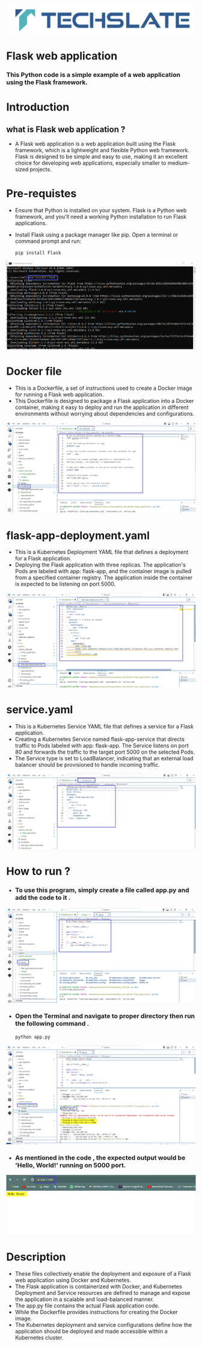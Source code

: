 ![TechSlate](../../global/images/ts.png)

# Flask web application

### This Python code is a simple example of a web application using the Flask framework. 

# Introduction 

## what is Flask web application ?

- A Flask web application is a web application built using the Flask framework, which is a lightweight and flexible Python web framework. Flask is designed to be simple and easy to use, making it an excellent choice for developing web applications, especially smaller to medium-sized projects.



# Pre-requistes

- Ensure that Python is installed on your system. Flask is a Python web framework, and you'll need a working Python installation to run Flask applications.
- Install Flask using a package manager like pip. Open a terminal or command prompt and run: 

   ```
  pip install Flask
   ```

![reverse-string](images/flask_install.png)

# Docker file

- This is a Dockerfile, a set of instructions used to create a Docker image for running a Flask web application.
- This Dockerfile is designed to package a Flask application into a Docker container, making it easy to deploy and run the application in different environments without worrying about dependencies and configurations.

![reverse-string](images/dockerfile.png)

# flask-app-deployment.yaml

- This is a Kubernetes Deployment YAML file that defines a deployment for a Flask application.
- Deploying the Flask application with three replicas. The application's Pods are labeled with app: flask-app, and the container image is pulled from a specified container registry. The application inside the container is expected to be listening on port 5000.

![reverse-string](images/deployment.png)

# service.yaml

- This is a Kubernetes Service YAML file that defines a service for a Flask application. 
- Creating a Kubernetes Service named flask-app-service that directs traffic to Pods labeled with app: flask-app. The Service listens on port 80 and forwards the traffic to the target port 5000 on the selected Pods. 
- The Service type is set to LoadBalancer, indicating that an external load balancer should be provisioned to handle incoming traffic.

![reverse-string](images/service.png)


# How to run ?

- ### To use this program, simply create a file called app.py and add the code to it .

![reverse-string](images/app.png)


- ### Open the Terminal and navigate to proper directory then run the following command .

   ```
   python app.py
   ```

![reverse-string](images/exec_command.png)


- ### As mentioned in the code , the expected output would be 'Hello, World!' running on 5000 port.


![reverse-string](images/output.png)


# Description 

- These files collectively enable the deployment and exposure of a Flask web application using Docker and Kubernetes. 
- The Flask application is containerized with Docker, and Kubernetes Deployment and Service resources are defined to manage and expose the application in a scalable and load-balanced manner.
- The app.py file contains the actual Flask application code.
- While the Dockerfile provides instructions for creating the Docker image. 
- The Kubernetes deployment and service configurations define how the application should be deployed and made accessible within a Kubernetes cluster.






